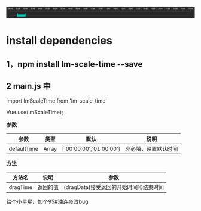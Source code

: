 
![img.png](img.png)
# install dependencies

1，npm install lm-scale-time --save
------------------
2 main.js 中
------------------

 import lmScaleTime from 'lm-scale-time'

 Vue.use(lmScaleTime);

**参数**


|  参数   | 类型  |默认 |说明 |
|  ----  | ----  |----  |----|
| defaultTime  | Array |['00:00:00','01:00:00'] |非必填，设置默认时间|


**方法**

|  方法名 |说明 | 参数|
|  ----  | ---- | ---- |
| dragTime  | 返回的值 | (dragData)接受返回的开始时间和结束时间|

给个小星星，加个95#油连夜改bug

